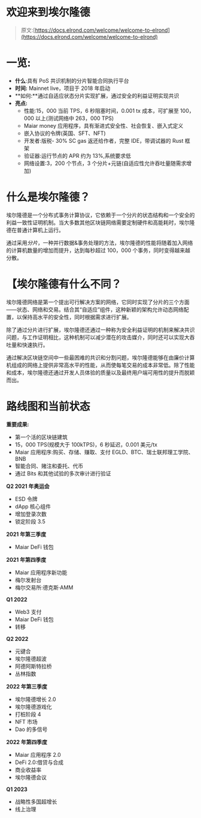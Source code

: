 # 欢迎来到埃尔隆德

> 原文:[https://docs.elrond.com/welcome/welcome-to-elrond](https://docs.elrond.com/welcome/welcome-to-elrond)

 # **一览:**

*   **什么**:具有 PoS 共识机制的分片智能合同执行平台
*   **时间:** Mainnet live，项目于 2018 年启动
*   **如何:**通过自适应状态分片实现扩展，通过安全的利益证明实现共识
*   **亮点:**
    *   性能:15，000 当前 TPS，6 秒阻塞时间，0.001 tx 成本，可扩展至 100，000 以上(测试网络中 263，000 TPS)
    *   Maiar money 应用程序，具有渐进式安全性、社会恢复、嵌入式定义
    *   嵌入协议的令牌(英国、SFT、NFT)
    *   开发者:版税- 30% SC gas 返还给作者，完整 IDE，带调试器的 Rust 框架
    *   验证器:运行节点的 APR 约为 13%,系统要求低
    *   网络设置:3，200 个节点，3 个分片+元链(自适应性允许吞吐量随需求增加)

# **什么是埃尔隆德？**

埃尔隆德是一个分布式事务计算协议，它依赖于一个分片的状态结构和一个安全的利益一致性证明机制。当大多数其他区块链网络需要定制硬件和高能耗时，埃尔隆德在普通计算机上运行。

通过采用*分片*，一种并行数据&事务处理的方法，埃尔隆德的性能将随着加入网络的计算机数量的增加而提升，达到每秒超过 100，000 个事务，同时变得越来越分散。

# **【埃尔隆德有什么不同？**

埃尔隆德网络是第一个提出可行解决方案的网络，它同时实现了分片的三个方面——状态、网络和交易。结合其“自适应”组件，这种新颖的架构允许动态网络配置，以保持高水平的安全性，同时根据需求进行扩展。

除了通过分片进行扩展，埃尔隆德还通过一种称为安全利益证明的机制来解决共识问题，与工作证明相比，这种机制可以减少潜在的攻击媒介，同时还可以实现大吞吐量和快速执行。

通过解决区块链空间中一些最困难的共识和分割问题，埃尔隆德能够在由廉价计算机组成的网络上提供非常高水平的性能，从而使每笔交易的成本非常低。除了性能和成本，埃尔隆德还通过开发人员体验的质量以及最终用户端可用性的提升而脱颖而出。

# **路线图和当前状态**

**重要成果:**

*   第一个活的区块链建筑
*   15，000 TPS(规模大于 100kTPS)，6 秒延迟，0.001 美元/tx
*   Maiar 应用程序:购买、存储、赚取、支付 EGLD、BTC、瑞士联邦理工学院、BNB
*   智能合同、赌注和委托、代币
*   通过 Bits 和其他试验的多次审计进行验证

**Q2 2021 年奥运会**

*   ESD 令牌
*   dApp 核心组件
*   增加登录次数
*   锁定阶段 3.5

**2021 年第三季度**

*   Maiar DeFi 钱包

**2021 年第四季度**

*   Maiar 应用程序新功能
*   梅尔发射台
*   梅尔交易所:德克斯·AMM

**Q1 2022**

*   Web3 支付
*   Maiar DeFi 钱包
*   转移

**Q2 2022**

*   元键合
*   埃尔隆德超波
*   阿德阿斯特拉桥
*   丛林指数

**2022 年第三季度**

*   埃尔隆德增长 2.0
*   埃尔隆德游戏化
*   打桩阶段 4
*   NFT 市场
*   Dao 的多信号

**2022 年第四季度**

*   Maiar 应用程序 2.0
*   DeFi 2.0:借贷与合成
*   商业收益率
*   埃尔隆德会议

**Q1 2023**

*   战略性多国超增长
*   线上治理